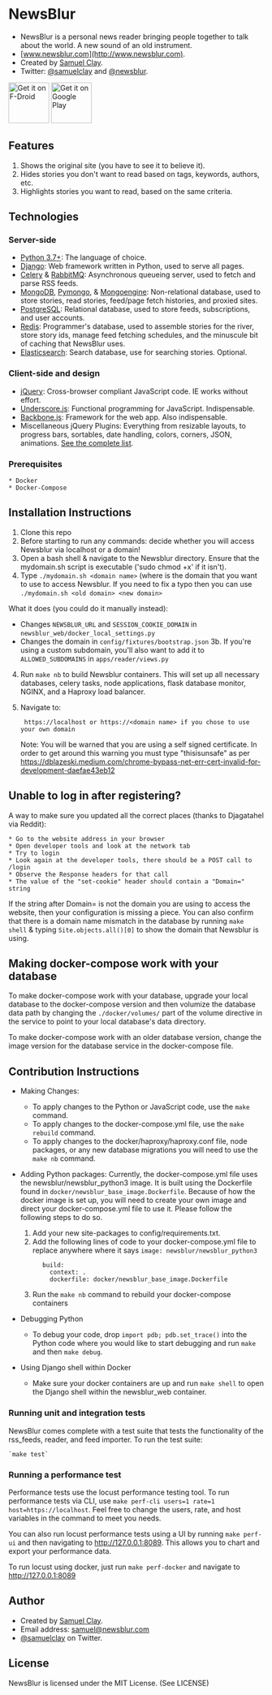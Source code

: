 # NewsBlur

 * NewsBlur is a personal news reader bringing people together 
   to talk about the world. A new sound of an old instrument.
 * [www.newsblur.com](http://www.newsblur.com).
 * Created by [Samuel Clay](http://www.samuelclay.com). 
 * Twitter: [@samuelclay](http://twitter.com/samuelclay) and 
   [@newsblur](http://twitter.com/newsblur).

<a href="https://f-droid.org/repository/browse/?fdid=com.newsblur" target="_blank">
<img src="https://f-droid.org/badge/get-it-on.png" alt="Get it on F-Droid" height="80"/></a>
<a href="https://play.google.com/store/apps/details?id=com.newsblur" target="_blank">
<img src="https://play.google.com/intl/en_us/badges/images/generic/en-play-badge.png" alt="Get it on Google Play" height="80"/></a>

## Features

 1. Shows the original site (you have to see it to believe it).
 2. Hides stories you don't want to read based on tags, keywords, authors, etc.
 3. Highlights stories you want to read, based on the same criteria.

## Technologies

### Server-side
 * [Python 3.7+](http://www.python.org): The language of choice.
 * [Django](http://www.djangoproject.com): Web framework written in Python, used 
   to serve all pages.
 * [Celery](http://ask.github.com/celery) & [RabbitMQ](http://www.rabbitmq.com): 
   Asynchronous queueing server, used to fetch and parse RSS feeds.
 * [MongoDB](http://www.mongodb.com), [Pymongo](https://pypi.python.org/pypi/pymongo), & 
   [Mongoengine](http://www.github.com/hmarr/mongoengine): Non-relational database, 
   used to store stories, read stories, feed/page fetch histories, and proxied sites.
 * [PostgreSQL](http://www.postgresql.com): Relational database, used to store feeds, 
   subscriptions, and user accounts.
 * [Redis](http://redis.io): Programmer's database, used to assemble stories for the river, store story ids, manage feed fetching schedules, and the minuscule bit of caching that NewsBlur uses.
 * [Elasticsearch](http://elasticsearch.org): Search database, use for searching stories. Optional.
 
### Client-side and design

 * [jQuery](http://www.jquery.com): Cross-browser compliant JavaScript code. IE works without effort.
 * [Underscore.js](http://underscorejs.org/): Functional programming for JavaScript. 
   Indispensable.
 * [Backbone.js](http://backbonejs.org/): Framework for the web app. Also indispensable.
 * Miscellaneous jQuery Plugins: Everything from resizable layouts, to progress 
   bars, sortables, date handling, colors, corners, JSON, animations. 
   [See the complete list](https://github.com/samuelclay/NewsBlur/tree/master/media/js).


### Prerequisites
    * Docker
    * Docker-Compose

## Installation Instructions
 1. Clone this repo
 2. Before starting to run any commands: decide whether you will access Newsblur via localhost or a domain!
 3. Open a bash shell & navigate to the Newsblur directory. Ensure that the mydomain.sh script is executable ('sudo chmod +x' if it isn't).
 4. Type `./mydomain.sh <domain name>` (where <domain name> is the domain that you want to use to access Newsblur.
   If you need to fix a typo then you can use `./mydomain.sh <old domain> <new domain>`
   
   What it does (you could do it manually instead):
   * Changes `NEWSBLUR_URL` and `SESSION_COOKIE_DOMAIN` in `newsblur_web/docker_local_settings.py`
   * Changes the domain in `config/fixtures/bootstrap.json`
  3b. If you're using a custom subdomain, you'll also want to add it to `ALLOWED_SUBDOMAINS` in `apps/reader/views.py`
   
 4. Run `make nb` to build Newsblur containers. This will set up all necessary databases, celery tasks, node applications,
    flask database monitor, NGINX, and a Haproxy load balancer.
 5. Navigate to: 

         https://localhost or https://<domain name> if you chose to use your own domain

    Note: You will be warned that you are using a self signed certificate. In order to get around this warning you must type "thisisunsafe" as per https://dblazeski.medium.com/chrome-bypass-net-err-cert-invalid-for-development-daefae43eb12

## Unable to log in after registering?
   A way to make sure you updated all the correct places (thanks to Djagatahel via Reddit):

    * Go to the website address in your browser
    * Open developer tools and look at the network tab
    * Try to login
    * Look again at the developer tools, there should be a POST call to /login
    * Observe the Response headers for that call
    * The value of the "set-cookie" header should contain a "Domain=" string

If the string after Domain= is not the domain you are using to access the website, then your configuration is missing a piece.
   You can also confirm that there is a domain name mismatch in the database by running `make shell` & typing `Site.objects.all()[0]` to show the domain that Newsblur is using.
   
## Making docker-compose work with your database

To make docker-compose work with your database, upgrade your local database to the docker-compose version and then volumize the database data path by changing the `./docker/volumes/` part of the volume directive in the service to point to your local database's data directory.

To make docker-compose work with an older database version, change the image version for the database service in the docker-compose file.

## Contribution Instructions

* Making Changes:
    * To apply changes to the Python or JavaScript code, use the `make` command.
    * To apply changes to the docker-compose.yml file, use the `make rebuild` command.
    * To apply changes to the docker/haproxy/haproxy.conf file, node packages, or any new database migrations you will need to use the `make nb` command.

* Adding Python packages:
    Currently, the docker-compose.yml file uses the newsblur/newsblur_python3 image. It is built using the Dockerfile found in `docker/newsblur_base_image.Dockerfile`. Because of how the docker image is set up, you will need to create your own image and direct your docker-compose.yml file to use it. Please follow the following steps to do so.

    1. Add your new site-packages to config/requirements.txt.
    2. Add the following lines of code to your docker-compose.yml file to replace anywhere where it says `image: newsblur/newsblur_python3`

    <code>
        build:
          context: .
          dockerfile: docker/newsblur_base_image.Dockerfile
    </code>

    3. Run the `make nb` command to rebuild your docker-compose containers

* Debugging Python
    * To debug your code, drop `import pdb; pdb.set_trace()` into the Python code where you would like to start debugging
    and run `make` and then `make debug`.

* Using Django shell within Docker
    * Make sure your docker containers are up and run `make shell` to open
    the Django shell within the newsblur_web container.

### Running unit and integration tests

NewsBlur comes complete with a test suite that tests the functionality of the rss_feeds,
reader, and feed importer. To run the test suite:

    `make test`

### Running a performance test

Performance tests use the locust performance testing tool. To run performance tests via CLI, use
`make perf-cli users=1 rate=1 host=https://localhost`. Feel free to change the users, rate, and host
variables in the command to meet you needs.

You can also run locust performance tests using a UI by running `make perf-ui` and then navigating to 
http://127.0.0.1:8089. This allows you to chart and export your performance data.

To run locust using docker, just run `make perf-docker` and navigate to http://127.0.0.1:8089

## Author

 * Created by [Samuel Clay](http://www.samuelclay.com).
 * Email address: <samuel@newsblur.com>
 * [@samuelclay](http://twitter.com/samuelclay) on Twitter.
 

## License

NewsBlur is licensed under the MIT License. (See LICENSE)

